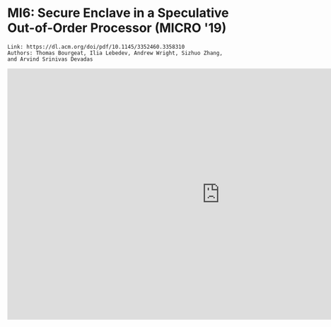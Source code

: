 # MI6: Secure Enclave in a Speculative Out-of-Order Processor  (MICRO '19)

```
Link: https://dl.acm.org/doi/pdf/10.1145/3352460.3358310
Authors: Thomas Bourgeat, Ilia Lebedev, Andrew Wright, Sizhuo Zhang, and Arvind Srinivas Devadas
```

<iframe src="https://docs.google.com/presentation/d/e/2PACX-1vSLpyzhavS8nTRPaxpbGGnSrhejDvsUTms6ofS1zZUTvPvPApQBaeysmJ9o3UzZk5jggJIlhqu-HfOc/embed?start=false&loop=false&delayms=3000" frameborder="0" width="960" height="569" allowfullscreen="true" mozallowfullscreen="true" webkitallowfullscreen="true"></iframe>

